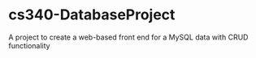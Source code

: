# cs340-DatabaseProject
A project to create a web-based front end for a MySQL data with CRUD functionality